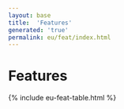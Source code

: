 ```yaml
---
layout: base
title:  'Features'
generated: 'true'
permalink: eu/feat/index.html
---
```


# Features

{% include eu-feat-table.html %}
